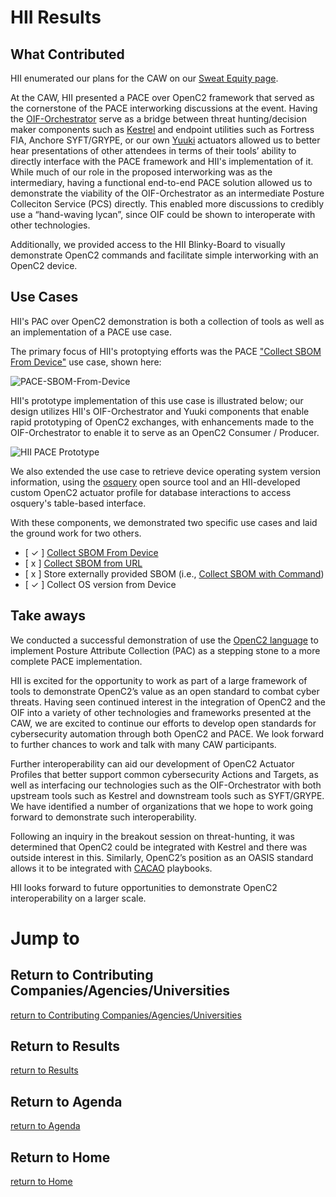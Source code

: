 # HII Results

## What Contributed

HII enumerated our plans for the CAW on our [Sweat Equity page](../../../SweatEquity/HII/README.md).

At the CAW, HII presented a PACE over OpenC2 framework that
served as the cornerstone of the PACE interworking discussions at
the event. Having the
[OIF-Orchestrator](https://github.com/oasis-open/openc2-oif-orchestrator)
serve as a bridge between threat hunting/decision maker
components such as
[Kestrel](https://github.com/opencybersecurityalliance/kestrel-lang)
and endpoint utilities such as Fortress FIA, Anchore SYFT/GRYPE,
or our own [Yuuki](https://github.com/oasis-open/openc2-yuuki)
actuators allowed us to better hear presentations of other
attendees in terms of their tools’ ability to directly interface
with the PACE framework and HII's implementation of it. While
much of our role in the proposed interworking was as the
intermediary, having a functional end-to-end PACE solution
allowed us to demonstrate the viability of the OIF-Orchestrator
as an intermediate Posture Colleciton Service (PCS) directly.
This enabled more discussions to credibly use a “hand-waving
lycan”, since OIF could be shown to interoperate with other
technologies.

Additionally, we provided access to the HII Blinky-Board to
visually demonstrate OpenC2 commands and facilitate simple
interworking with an OpenC2 device.

## Use Cases

HII's PAC over OpenC2 demonstration is both a collection of tools
as well as an implementation of a PACE use case. 

The primary focus of HII's protoptying efforts was the PACE
["Collect SBOM From
Device"](https://github.com/opencybersecurityalliance/PACE/blob/main/docs/UseCases/collect_sbom_from_device.md)
use case, shown here:

![PACE-SBOM-From-Device](https://raw.githubusercontent.com/opencybersecurityalliance/PACE/main/docs/UseCases/Images/CollectSbomFromDevice.png)

HII's prototype implementation of this use case is illustrated
below; our design utilizes HII's OIF-Orchestrator and Yuuki
components that enable rapid prototyping of OpenC2 exchanges,
with enhancements made to the OIF-Orchestrator to enable it to
serve as an OpenC2 Consumer / Producer.

![HII PACE
Prototype](./images/Orchestrator-Consumer-at-CAW.drawio.png)

We also extended the use case to retrieve device operating system
version information, using the [osquery](https://osquery.io/)
open source tool and an HII-developed custom OpenC2 actuator
profile for database interactions to access osquery's table-based
interface.

With these components, we demonstrated two specific use cases and
laid the ground work for two others.

 - [ ✓ ] [Collect SBOM From
   Device](https://github.com/opencybersecurityalliance/PACE/blob/main/docs/UseCases/collect_sbom_from_device.md)
 - [ x ] [Collect SBOM from
   URL](https://github.com/opencybersecurityalliance/PACE/blob/main/docs/UseCases/collect_sbom_from_url.md)
 - [ x ] Store externally provided SBOM (i.e., [Collect SBOM with
   Command](https://github.com/opencybersecurityalliance/PACE/blob/main/docs/UseCases/collect_sbom_with_command.md))
 - [ ✓ ] Collect OS version from Device



## Take aways

We conducted a successful demonstration of use the [OpenC2
language](https://openc2.org) to implement Posture Attribute
Collection (PAC) as a stepping stone to a more complete PACE
implementation.

HII is excited for the opportunity to work as part of a large
framework of tools to demonstrate OpenC2’s value as an open
standard to combat cyber threats. Having seen continued interest
in the integration of OpenC2 and the OIF into a variety of other
technologies and frameworks presented at the CAW, we are excited
to continue our efforts to develop open standards for
cybersecurity automation through both OpenC2 and PACE. We look
forward to further chances to work and talk with many CAW
participants. 

Further interoperability can aid our development of OpenC2
Actuator Profiles that better support common cybersecurity
Actions and Targets, as well as interfacing our technologies such
as the OIF-Orchestrator with both upstream tools such as Kestrel
and downstream tools such as SYFT/GRYPE. We have identified a
number of organizations that we hope to work going forward to
demonstrate such interoperability.

Following an inquiry in the breakout session on threat-hunting,
it was determined that OpenC2 could be integrated with Kestrel
and there was outside interest in this. Similarly, OpenC2’s
position as an OASIS standard allows it to be integrated with
[CACAO](http://oasis-open.org/committees/tc_home.php?wg_abbrev=cacao)
playbooks.

HII looks forward to future opportunities to demonstrate OpenC2
interoperability on a larger scale.

# Jump to
## Return to Contributing Companies/Agencies/Universities
[return to Contributing Companies/Agencies/Universities](../../Orgs)

## Return to Results
[return to Results](../../../Results)

## Return to Agenda
[return to Agenda](../../../Agenda)

## Return to Home
[return to Home](../../../index.md)
